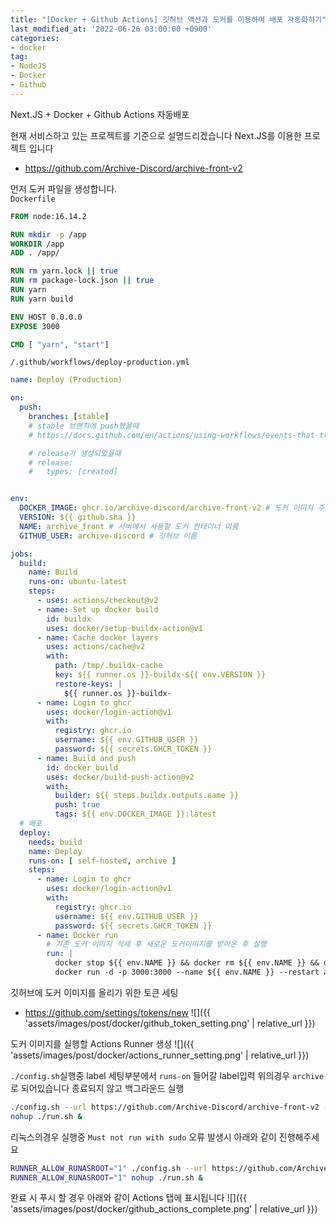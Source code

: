 ```yaml
---
title: "[Docker + Github Actions] 깃허브 액션과 도커를 이용하여 배포 자동화하기"
last_modified_at: '2022-06-26 03:00:00 +0900'
categories:
- docker
tag:
- NodeJS
- Docker
- Github
---
```


Next.JS + Docker + Github Actions 자동배포

현재 서비스하고 있는 프로젝트를 기준으로 설명드리겠습니다
Next.JS를 이용한 프로젝트 입니다
- https://github.com/Archive-Discord/archive-front-v2

먼저 도커 파일을 생성합니다.  
`Dockerfile`
```Dockerfile
FROM node:16.14.2

RUN mkdir -p /app
WORKDIR /app
ADD . /app/

RUN rm yarn.lock || true
RUN rm package-lock.json || true
RUN yarn
RUN yarn build

ENV HOST 0.0.0.0
EXPOSE 3000

CMD [ "yarn", "start"]
```


`/.github/workflows/deploy-production.yml`
```yml
name: Deploy (Production)

on:
  push:
    branches: [stable] 
    # stable 브랜치에 push했을때
    # https://docs.github.com/en/actions/using-workflows/events-that-trigger-workflows

    # release가 생성되었을때
    # release:
    #   types: [created] 


env:
  DOCKER_IMAGE: ghcr.io/archive-discord/archive-front-v2 # 도커 이미지 주소
  VERSION: ${{ github.sha }}
  NAME: archive_front # 서버에서 사용할 도커 컨테이너 이름
  GITHUB_USER: archive-discord # 깃허브 이름

jobs:
  build:
    name: Build
    runs-on: ubuntu-latest
    steps:
      - uses: actions/checkout@v2
      - name: Set up docker build
        id: buildx
        uses: docker/setup-buildx-action@v1
      - name: Cache docker layers
        uses: actions/cache@v2
        with:
          path: /tmp/.buildx-cache
          key: ${{ runner.os }}-buildx-${{ env.VERSION }}
          restore-keys: |
            ${{ runner.os }}-buildx-
      - name: Login to ghcr
        uses: docker/login-action@v1
        with:
          registry: ghcr.io
          username: ${{ env.GITHUB_USER }}
          password: ${{ secrets.GHCR_TOKEN }}
      - name: Build and push
        id: docker_build
        uses: docker/build-push-action@v2
        with:
          builder: ${{ steps.buildx.outputs.name }}
          push: true
          tags: ${{ env.DOCKER_IMAGE }}:latest
  # 배포
  deploy:
    needs: build
    name: Deploy
    runs-on: [ self-hosted, archive ]
    steps:
      - name: Login to ghcr
        uses: docker/login-action@v1
        with:
          registry: ghcr.io
          username: ${{ env.GITHUB_USER }}
          password: ${{ secrets.GHCR_TOKEN }}
      - name: Docker run
        # 기존 도커 이미지 삭제 후 새로운 도커이미지를 받아온 후 실행
        run: |
          docker stop ${{ env.NAME }} && docker rm ${{ env.NAME }} && docker rmi ${{ env.DOCKER_IMAGE }}:latest 
          docker run -d -p 3000:3000 --name ${{ env.NAME }} --restart always ${{ env.DOCKER_IMAGE }}:latest
```

깃허브에 도커 이미지를 올리기 위한 토큰 세팅
- https://github.com/settings/tokens/new
![]({{ 'assets/images/post/docker/github_token_setting.png' | relative_url }})

도커 이미지를 실행할 Actions Runner 생성
![]({{ 'assets/images/post/docker/actions_runner_setting.png' | relative_url }})

`./config.sh`실행중 label 세팅부분에서 `runs-on` 들어갈 label입력 위의경우 `archive`로 되어있습니다
종료되지 않고 백그라운드 실행
```sh
./config.sh --url https://github.com/Archive-Discord/archive-front-v2 --token **********
nohup ./run.sh &
```
리눅스의경우 실행중 `Must not run with sudo` 오류 발생시 아래와 같이 진행해주세요
```sh
RUNNER_ALLOW_RUNASROOT="1" ./config.sh --url https://github.com/Archive-Discord/archive-front-v2 --token **********
RUNNER_ALLOW_RUNASROOT="1" nohup ./run.sh &
```

완료 시 푸시 할 경우 아래와 같이 Actions 탭에 표시됩니다
![]({{ 'assets/images/post/docker/github_actions_complete.png' | relative_url }})


